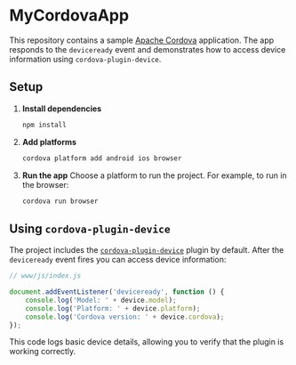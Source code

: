 # MyCordovaApp

This repository contains a sample [Apache Cordova](https://cordova.apache.org/) application. The app responds to the `deviceready` event and demonstrates how to access device information using `cordova-plugin-device`.

## Setup

1. **Install dependencies**
   ```bash
   npm install
   ```

2. **Add platforms**
   ```bash
   cordova platform add android ios browser
   ```

3. **Run the app**
   Choose a platform to run the project. For example, to run in the browser:
   ```bash
   cordova run browser
   ```

## Using `cordova-plugin-device`

The project includes the [`cordova-plugin-device`](https://github.com/apache/cordova-plugin-device) plugin by default. After the `deviceready` event fires you can access device information:

```javascript
// www/js/index.js

document.addEventListener('deviceready', function () {
    console.log('Model: ' + device.model);
    console.log('Platform: ' + device.platform);
    console.log('Cordova version: ' + device.cordova);
});
```

This code logs basic device details, allowing you to verify that the plugin is working correctly.